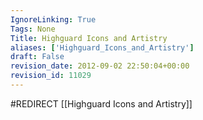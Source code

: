 ```yaml
---
IgnoreLinking: True
Tags: None
Title: Highguard Icons and Artistry
aliases: ['Highguard_Icons_and_Artistry']
draft: False
revision_date: 2012-09-02 22:50:04+00:00
revision_id: 11029
---
```


#REDIRECT [[Highguard Icons and Artistry]]